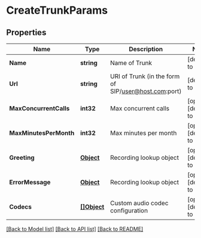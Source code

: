 # CreateTrunkParams

## Properties
Name | Type | Description | Notes
------------ | ------------- | ------------- | -------------
**Name** | **string** | Name of Trunk | [default to null]
**Url** | **string** | URI of Trunk (in the form of SIP/user@host.com:port) | [default to null]
**MaxConcurrentCalls** | **int32** | Max concurrent calls | [optional] [default to null]
**MaxMinutesPerMonth** | **int32** | Max minutes per month | [optional] [default to null]
**Greeting** | [**Object**](object.md) | Recording lookup object | [optional] [default to null]
**ErrorMessage** | [**Object**](object.md) | Recording lookup object | [optional] [default to null]
**Codecs** | [**[]Object**](object.md) | Custom audio codec configuration | [optional] [default to null]

[[Back to Model list]](../README.md#documentation-for-models) [[Back to API list]](../README.md#documentation-for-api-endpoints) [[Back to README]](../README.md)


